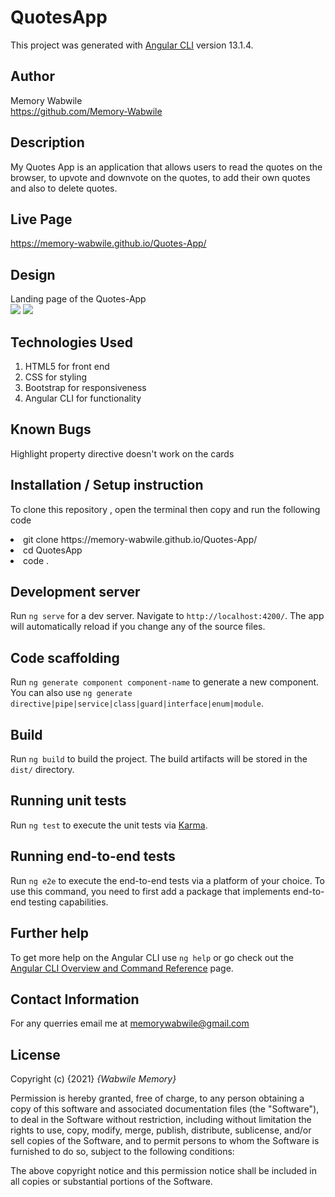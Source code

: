 # QuotesApp

This project was generated with [Angular CLI](https://github.com/angular/angular-cli) version 13.1.4.

## Author
Memory Wabwile<br>
 https://github.com/Memory-Wabwile

## Description
My Quotes App is an application that allows users to read the quotes on the browser, to upvote and downvote on the quotes, to add their own quotes and also to delete quotes.

## Live Page 
https://memory-wabwile.github.io/Quotes-App/

## Design
Landing page of the Quotes-App<br>
<img src= url(./assets/whats1.jpeg)>
<img src= url(./assets/whats2.jpeg)>

## Technologies Used

1. HTML5 for front end<br>
2. CSS for styling<br>
3. Bootstrap for responsiveness<br>
4. Angular CLI for functionality<br>


## Known Bugs
Highlight property directive doesn't work on the cards

## Installation / Setup instruction
To clone this repository , open the terminal then copy and run the following code 
<li> git clone https://memory-wabwile.github.io/Quotes-App/ </li>
<li> cd QuotesApp</li>
<li> code .</li>

## Development server

Run `ng serve` for a dev server. Navigate to `http://localhost:4200/`. The app will automatically reload if you change any of the source files.

## Code scaffolding

Run `ng generate component component-name` to generate a new component. You can also use `ng generate directive|pipe|service|class|guard|interface|enum|module`.

## Build

Run `ng build` to build the project. The build artifacts will be stored in the `dist/` directory.

## Running unit tests

Run `ng test` to execute the unit tests via [Karma](https://karma-runner.github.io).

## Running end-to-end tests

Run `ng e2e` to execute the end-to-end tests via a platform of your choice. To use this command, you need to first add a package that implements end-to-end testing capabilities.

## Further help

To get more help on the Angular CLI use `ng help` or go check out the [Angular CLI Overview and Command Reference](https://angular.io/cli) page.

## Contact Information
For any querries email me at memorywabwile@gmail.com

## License
Copyright (c) {2021} *{Wabwile Memory}*

Permission is hereby granted, free of charge, to any person obtaining a copy
of this software and associated documentation files (the "Software"), to deal
in the Software without restriction, including without limitation the rights
to use, copy, modify, merge, publish, distribute, sublicense, and/or sell
copies of the Software, and to permit persons to whom the Software is
furnished to do so, subject to the following conditions:

The above copyright notice and this permission notice shall be included in all
copies or substantial portions of the Software.